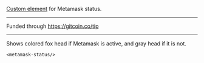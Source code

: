 [Custom element](https://html.spec.whatwg.org/multipage/custom-elements.html) for Metamask status.

---

Funded through https://gitcoin.co/tip

---

Shows colored fox head if Metamask is active, and gray head if it is not.
```
<metamask-status/>
```
